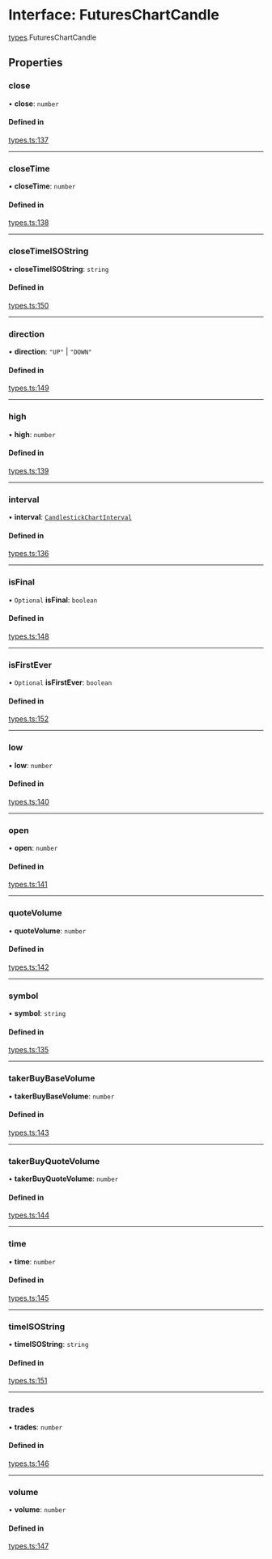 # Interface: FuturesChartCandle

[types](../modules/types.md).FuturesChartCandle

## Properties

### close

• **close**: `number`

#### Defined in

[types.ts:137](https://github.com/Altamoon/altamoon/blob/b1afd68/app/api/types.ts#L137)

___

### closeTime

• **closeTime**: `number`

#### Defined in

[types.ts:138](https://github.com/Altamoon/altamoon/blob/b1afd68/app/api/types.ts#L138)

___

### closeTimeISOString

• **closeTimeISOString**: `string`

#### Defined in

[types.ts:150](https://github.com/Altamoon/altamoon/blob/b1afd68/app/api/types.ts#L150)

___

### direction

• **direction**: ``"UP"`` \| ``"DOWN"``

#### Defined in

[types.ts:149](https://github.com/Altamoon/altamoon/blob/b1afd68/app/api/types.ts#L149)

___

### high

• **high**: `number`

#### Defined in

[types.ts:139](https://github.com/Altamoon/altamoon/blob/b1afd68/app/api/types.ts#L139)

___

### interval

• **interval**: [`CandlestickChartInterval`](../modules/types.md#candlestickchartinterval)

#### Defined in

[types.ts:136](https://github.com/Altamoon/altamoon/blob/b1afd68/app/api/types.ts#L136)

___

### isFinal

• `Optional` **isFinal**: `boolean`

#### Defined in

[types.ts:148](https://github.com/Altamoon/altamoon/blob/b1afd68/app/api/types.ts#L148)

___

### isFirstEver

• `Optional` **isFirstEver**: `boolean`

#### Defined in

[types.ts:152](https://github.com/Altamoon/altamoon/blob/b1afd68/app/api/types.ts#L152)

___

### low

• **low**: `number`

#### Defined in

[types.ts:140](https://github.com/Altamoon/altamoon/blob/b1afd68/app/api/types.ts#L140)

___

### open

• **open**: `number`

#### Defined in

[types.ts:141](https://github.com/Altamoon/altamoon/blob/b1afd68/app/api/types.ts#L141)

___

### quoteVolume

• **quoteVolume**: `number`

#### Defined in

[types.ts:142](https://github.com/Altamoon/altamoon/blob/b1afd68/app/api/types.ts#L142)

___

### symbol

• **symbol**: `string`

#### Defined in

[types.ts:135](https://github.com/Altamoon/altamoon/blob/b1afd68/app/api/types.ts#L135)

___

### takerBuyBaseVolume

• **takerBuyBaseVolume**: `number`

#### Defined in

[types.ts:143](https://github.com/Altamoon/altamoon/blob/b1afd68/app/api/types.ts#L143)

___

### takerBuyQuoteVolume

• **takerBuyQuoteVolume**: `number`

#### Defined in

[types.ts:144](https://github.com/Altamoon/altamoon/blob/b1afd68/app/api/types.ts#L144)

___

### time

• **time**: `number`

#### Defined in

[types.ts:145](https://github.com/Altamoon/altamoon/blob/b1afd68/app/api/types.ts#L145)

___

### timeISOString

• **timeISOString**: `string`

#### Defined in

[types.ts:151](https://github.com/Altamoon/altamoon/blob/b1afd68/app/api/types.ts#L151)

___

### trades

• **trades**: `number`

#### Defined in

[types.ts:146](https://github.com/Altamoon/altamoon/blob/b1afd68/app/api/types.ts#L146)

___

### volume

• **volume**: `number`

#### Defined in

[types.ts:147](https://github.com/Altamoon/altamoon/blob/b1afd68/app/api/types.ts#L147)

